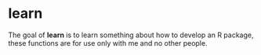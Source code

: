 
<!-- README.md is generated from README.Rmd. Please edit that file -->

# learn

<!-- badges: start -->

<!-- badges: end -->

The goal of **learn** is to learn something about how to develop an R
package, these functions are for use only with me and no other people.
